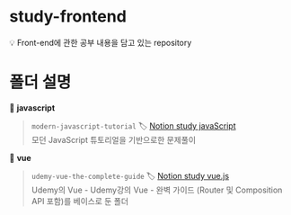 # study-frontend

💡 Front-end에 관한 공부 내용을 담고 있는 repository

# 폴더 설명

📁 **javascript**

> `modern-javascript-tutorial`  🏷️ [Notion study javaScript](https://www.notion.so/javaScript-441c3fa2d11d475c87b3de9d1895c377)
<br> 모던 JavaScript 튜토리얼을 기반으로한 문제풀이

📁 **vue**

> `udemy-vue-the-complete-guide`  🏷️ [Notion study vue.js](https://separate-chimpanzee-eab.notion.site/vue-js-976572170dee441f985644cf720b5536)
<br> Udemy의 Vue - Udemy강의 Vue - 완벽 가이드 (Router 및 Composition API 포함)를 베이스로 둔 폴더
